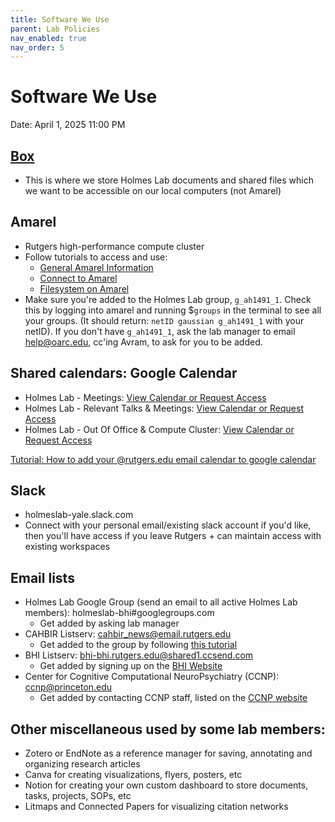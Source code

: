 ```yaml
---
title: Software We Use
parent: Lab Policies
nav_enabled: true 
nav_order: 5
---
```

# Software We Use
Date: April 1, 2025 11:00 PM

## [Box](https://rutgers.app.box.com/folder/0) 
- This is where we store Holmes Lab documents and shared files which we want to be accessible on our local computers (not Amarel)

## Amarel 
- Rutgers high-performance compute cluster
- Follow tutorials to access and use:
    - [General Amarel Information](https://holmeslab.github.io/holmeslab/docs/Amarel/)
    - [Connect to Amarel](https://holmeslab.github.io/holmeslab/docs/Amarel/connect-amarel/)
    - [Filesystem on Amarel](https://holmeslab.github.io/holmeslab/docs/Amarel/filesystem-amarel/)
- Make sure you're added to the Holmes Lab group, `g_ah1491_1`. Check this by logging into amarel and running $`groups` in the terminal to see all your groups. (It should return: `netID gaussian g_ah1491_1` with your netID). If you don't have `g_ah1491_1`, ask the lab manager to email [help@oarc.edu](help@oarc.edu), cc'ing Avram, to ask for you to be added. 


## Shared calendars: Google Calendar
- Holmes Lab - Meetings: [View Calendar or Request Access](https://calendar.google.com/calendar/u/0?cid=Y19hMmJhNjE1MzlmODQzNjBhZmJkYTU2ODM5YjY4MTYwMTZlYWM3OTQ0MGE5NjMyODMxZjVmYjM3NzVjOTcwYzc4QGdyb3VwLmNhbGVuZGFyLmdvb2dsZS5jb20)
- Holmes Lab - Relevant Talks & Meetings: [View Calendar or Request Access](https://calendar.google.com/calendar/u/0?cid=Y19lZGUzOGM4Y2UyZTFjNGNiMTc0ZDVjYTFmYzYwOGE2NGNmYTdmZTIwM2M3NjY1OTdmMDRkNmRkYWNjNzI4YjFjQGdyb3VwLmNhbGVuZGFyLmdvb2dsZS5jb20)
- Holmes Lab - Out Of Office & Compute Cluster: [View Calendar or Request Access](https://calendar.google.com/calendar/u/0?cid=Y19hMzg1ZjhhODRiNmExZjdlNDI0YWYxZTVlNzIzZWZkNmM3N2JjMzEzZDdjN2M5NzkxNWExNDQ3NzRiZjcwOGUzQGdyb3VwLmNhbGVuZGFyLmdvb2dsZS5jb20)

[Tutorial: How to add your @rutgers.edu email calendar to google calendar](https://www.androidpolice.com/add-outlook-calendar-google-calendar-how-to/) 

## Slack
- holmeslab-yale.slack.com 
- Connect with your personal email/existing slack account if you'd like, then you'll have access if you leave Rutgers + can maintain access with existing workspaces

## Email lists
- Holmes Lab Google Group (send an email to all active Holmes Lab members): holmeslab-bhi#googlegroups.com 
    - Get added by asking lab manager
- CAHBIR Listserv: cahbir_news@email.rutgers.edu
    - Get added to the group by following [this tutorial](https://holmeslab.github.io/holmeslab/docs/cahbir/CAHBIR-mailing-list/) 
- BHI Listserv: bhi-bhi.rutgers.edu@shared1.ccsend.com 
    - Get added by signing up on the [BHI Website](https://brainhealthinstitute.rutgers.edu/) 
- Center for Cognitive Computational NeuroPsychiatry (CCNP): ccnp@princeton.edu
    - Get added by contacting CCNP staff, listed on the [CCNP website](https://ccnp.princeton.edu/upcoming-meetings/)


## Other miscellaneous used by some lab members:
- Zotero or EndNote as a reference manager for saving, annotating and organizing research articles
- Canva for creating visualizations, flyers, posters, etc
- Notion for creating your own custom dashboard to store documents, tasks, projects, SOPs, etc
- Litmaps and Connected Papers for visualizing citation networks